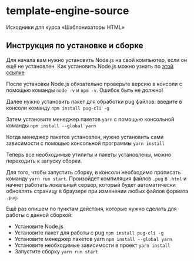 # template-engine-source
Исходники для курса «Шаблонизаторы HTML»

## Инструкция по установке и сборке

Для начала вам нужно установить Node.js на свой компьютер, если он ещё не установлен. Как установить Node.js можно узнать по [этой ссылке](https://htmlacademy.ru/blog/boost/tools/installing-nodejs)

После установки Node.js обязательно проверьте версию в консоли с помощью команды `node -v` и `npm -v`. Ошибок быть не должно!

Далее нужно установить пакет для обработки pug файлов: введите в консоли команду `npm install pug-cli -g`

Затем установите менеджер пакетов `yarn` с помощью консольной команды `npm install --global yarn`

Когда менеджер пакетов установлен, нужно установить сами зависимости с помощью консольной программы `yarn install`

Теперь все необходимые утилиты и пакеты установлены, можно переходить к запуску сборки.

Для того, чтобы запустить сборку, в консоли необходимо прописать команду `yarn run start`. Произойдет компиляция файлов `.pug` в `.html` и начнет работать локальный сервер, который будет автоматически обновлять страницу в браузере при изменении любых файлов формата `.pug`.

Ещё раз опишем по пунктам действия, которые нужно сделать для работы с данной сборкой:

- Установите Node.js
- Установите пакет для работы с pug `npm install pug-cli -g`
- Установите менеджер пакетов yarn `npm install --global yarn`
- Установите необходимые зависимости в проект `yarn install`
- Запустите сборку `yarn run start`
